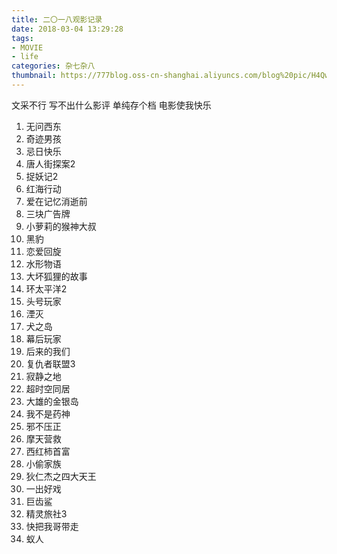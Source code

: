 ```yaml
---
title: 二〇一八观影记录
date: 2018-03-04 13:29:28
tags: 
- MOVIE
- life
categories: 杂七杂八
thumbnail: https://777blog.oss-cn-shanghai.aliyuncs.com/blog%20pic/H4QwfbZBE18hirX.png
---
```

文采不行 写不出什么影评
单纯存个档
电影使我快乐
<!--more-->

1. 无问西东
2. 奇迹男孩
3. 忌日快乐
4. 唐人街探案2
5. 捉妖记2
6. 红海行动
7. 爱在记忆消逝前
8. 三块广告牌
9. 小萝莉的猴神大叔
10. 黑豹
11. 恋爱回旋
12. 水形物语
13. 大坏狐狸的故事
14. 环太平洋2
15. 头号玩家
16. 湮灭
17. 犬之岛
18. 幕后玩家
19. 后来的我们
20. 复仇者联盟3
21. 寂静之地
22. 超时空同居
23. 大雄的金银岛
24. 我不是药神
25. 邪不压正
26. 摩天营救
27. 西红柿首富
28. 小偷家族
29. 狄仁杰之四大天王
30. 一出好戏
31. 巨齿鲨
32. 精灵旅社3
33. 快把我哥带走
34. 蚁人